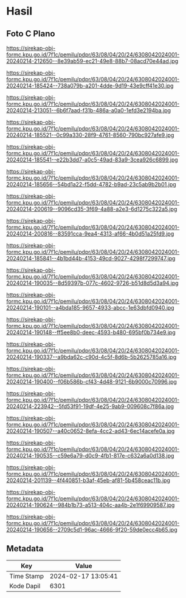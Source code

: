 # Hasil

## Foto C Plano

https://sirekap-obj-formc.kpu.go.id/7f1c/pemilu/pdpr/63/08/04/20/24/6308042024001-20240214-212650--8e39ab59-ec21-49e8-88b7-08acd70e44ad.jpg

https://sirekap-obj-formc.kpu.go.id/7f1c/pemilu/pdpr/63/08/04/20/24/6308042024001-20240214-185424--738a079b-a201-4dde-9d19-43e9cff41e30.jpg

https://sirekap-obj-formc.kpu.go.id/7f1c/pemilu/pdpr/63/08/04/20/24/6308042024001-20240214-213051--6b6f7aad-f31b-486a-a0a0-1efd3e2194ba.jpg

https://sirekap-obj-formc.kpu.go.id/7f1c/pemilu/pdpr/63/08/04/20/24/6308042024001-20240214-185521--0c99a330-28f9-4761-8560-790bc927afe9.jpg

https://sirekap-obj-formc.kpu.go.id/7f1c/pemilu/pdpr/63/08/04/20/24/6308042024001-20240214-185541--e22b3dd7-a0c5-49ad-83a9-3cea926c6899.jpg

https://sirekap-obj-formc.kpu.go.id/7f1c/pemilu/pdpr/63/08/04/20/24/6308042024001-20240214-185656--54bd1a22-f5dd-4782-b9ad-23c5ab9b2b01.jpg

https://sirekap-obj-formc.kpu.go.id/7f1c/pemilu/pdpr/63/08/04/20/24/6308042024001-20240214-200619--9096cd35-3f69-4a88-a2e3-6d1275c322a5.jpg

https://sirekap-obj-formc.kpu.go.id/7f1c/pemilu/pdpr/63/08/04/20/24/6308042024001-20240214-200816--83591cca-9ea4-4313-af66-4b0d51a25fd9.jpg

https://sirekap-obj-formc.kpu.go.id/7f1c/pemilu/pdpr/63/08/04/20/24/6308042024001-20240214-185841--4b1bd44b-4153-49cd-9027-4298f7299747.jpg

https://sirekap-obj-formc.kpu.go.id/7f1c/pemilu/pdpr/63/08/04/20/24/6308042024001-20240214-190035--8d59397b-077c-4602-9726-b51d8d5d3a94.jpg

https://sirekap-obj-formc.kpu.go.id/7f1c/pemilu/pdpr/63/08/04/20/24/6308042024001-20240214-190101--a4bda185-9657-4933-abcc-1e63dbfd0940.jpg

https://sirekap-obj-formc.kpu.go.id/7f1c/pemilu/pdpr/63/08/04/20/24/6308042024001-20240214-190148--ff5ee8b0-deec-4593-b480-695bf0b734e9.jpg

https://sirekap-obj-formc.kpu.go.id/7f1c/pemilu/pdpr/63/08/04/20/24/6308042024001-20240214-190337--a9bda62c-c90d-4c5f-8d6b-5b2625785a16.jpg

https://sirekap-obj-formc.kpu.go.id/7f1c/pemilu/pdpr/63/08/04/20/24/6308042024001-20240214-190400--f06b586b-cf43-4d48-9121-6b9000c70996.jpg

https://sirekap-obj-formc.kpu.go.id/7f1c/pemilu/pdpr/63/08/04/20/24/6308042024001-20240214-223942--5fd53f91-19df-4e25-9ab9-009608c7f86a.jpg

https://sirekap-obj-formc.kpu.go.id/7f1c/pemilu/pdpr/63/08/04/20/24/6308042024001-20240214-190507--a40c0652-8efa-4cc2-ad43-6ec14acefe0a.jpg

https://sirekap-obj-formc.kpu.go.id/7f1c/pemilu/pdpr/63/08/04/20/24/6308042024001-20240214-190535--c59e6a79-d0c9-4fb1-817e-c632a6a0d138.jpg

https://sirekap-obj-formc.kpu.go.id/7f1c/pemilu/pdpr/63/08/04/20/24/6308042024001-20240214-201139--4f440851-b3af-45eb-af81-5b458ceac11b.jpg

https://sirekap-obj-formc.kpu.go.id/7f1c/pemilu/pdpr/63/08/04/20/24/6308042024001-20240214-190624--984b1b73-a513-404c-aa4b-2e1f69909587.jpg

https://sirekap-obj-formc.kpu.go.id/7f1c/pemilu/pdpr/63/08/04/20/24/6308042024001-20240214-190656--2709c5d1-96ac-4666-9f20-59de0ecc4b65.jpg


## Metadata

| Key        | Value               |
| ---------- | ------------------- |
| Time Stamp | 2024-02-17 13:05:41 |
| Kode Dapil | 6301                |



